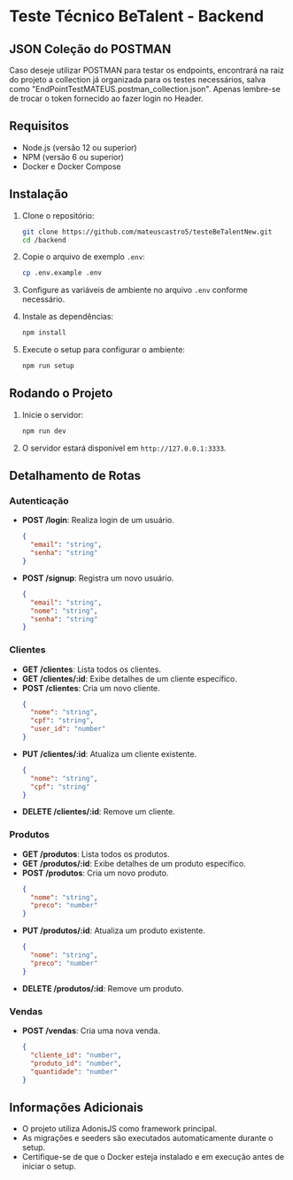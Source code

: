 # Teste Técnico BeTalent - Backend

## JSON Coleção do POSTMAN

Caso deseje utilizar POSTMAN para testar os endpoints, encontrará na raiz do projeto a collection já organizada
para os testes necessários, salva como "EndPointTestMATEUS.postman_collection.json". Apenas lembre-se de trocar o token fornecido ao fazer login no Header.

## Requisitos

- Node.js (versão 12 ou superior)
- NPM (versão 6 ou superior)
- Docker e Docker Compose

## Instalação

1. Clone o repositório:
    ```bash
    git clone https://github.com/mateuscastro5/testeBeTalentNew.git
    cd /backend
    ```

2. Copie o arquivo de exemplo `.env`:
    ```bash
    cp .env.example .env
    ```

3. Configure as variáveis de ambiente no arquivo `.env` conforme necessário.

4. Instale as dependências:
    ```bash
    npm install
    ```

5. Execute o setup para configurar o ambiente:
    ```bash
    npm run setup
    ```

## Rodando o Projeto

1. Inicie o servidor:
    ```bash
    npm run dev
    ```

2. O servidor estará disponível em `http://127.0.0.1:3333`.

## Detalhamento de Rotas

### Autenticação

- **POST /login**: Realiza login de um usuário.
    ```json
    {
      "email": "string",
      "senha": "string"
    }
    ```
- **POST /signup**: Registra um novo usuário.
    ```json
    {
      "email": "string",
      "nome": "string",
      "senha": "string"
    }
    ```

### Clientes

- **GET /clientes**: Lista todos os clientes.
- **GET /clientes/:id**: Exibe detalhes de um cliente específico.
- **POST /clientes**: Cria um novo cliente.
    ```json
    {
      "nome": "string",
      "cpf": "string",
      "user_id": "number"
    }
    ```
- **PUT /clientes/:id**: Atualiza um cliente existente.
    ```json
    {
      "nome": "string",
      "cpf": "string"
    }
    ```
- **DELETE /clientes/:id**: Remove um cliente.

### Produtos

- **GET /produtos**: Lista todos os produtos.
- **GET /produtos/:id**: Exibe detalhes de um produto específico.
- **POST /produtos**: Cria um novo produto.
    ```json
    {
      "nome": "string",
      "preco": "number"
    }
    ```
- **PUT /produtos/:id**: Atualiza um produto existente.
    ```json
    {
      "nome": "string",
      "preco": "number"
    }
    ```
- **DELETE /produtos/:id**: Remove um produto.

### Vendas

- **POST /vendas**: Cria uma nova venda.
    ```json
    {
      "cliente_id": "number",
      "produto_id": "number",
      "quantidade": "number"
    }
    ```

## Informações Adicionais

- O projeto utiliza AdonisJS como framework principal.
- As migrações e seeders são executados automaticamente durante o setup.
- Certifique-se de que o Docker esteja instalado e em execução antes de iniciar o setup.
